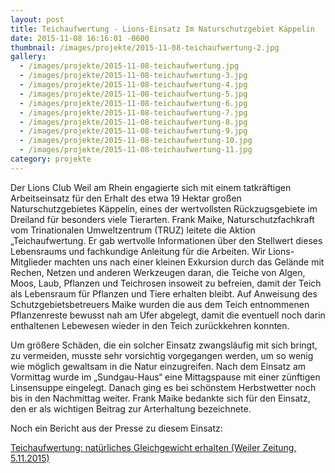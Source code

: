 ```yaml
---
layout: post
title: Teichaufwertung - Lions-Einsatz Im Naturschutzgebiet Käppelin
date: 2015-11-08 16:16:01 -0600
thumbnail: /images/projekte/2015-11-08-teichaufwertung-2.jpg
gallery:
  - /images/projekte/2015-11-08-teichaufwertung.jpg
  - /images/projekte/2015-11-08-teichaufwertung-3.jpg
  - /images/projekte/2015-11-08-teichaufwertung-4.jpg
  - /images/projekte/2015-11-08-teichaufwertung-5.jpg
  - /images/projekte/2015-11-08-teichaufwertung-6.jpg
  - /images/projekte/2015-11-08-teichaufwertung-7.jpg
  - /images/projekte/2015-11-08-teichaufwertung-8.jpg
  - /images/projekte/2015-11-08-teichaufwertung-9.jpg
  - /images/projekte/2015-11-08-teichaufwertung-10.jpg
  - /images/projekte/2015-11-08-teichaufwertung-11.jpg
category: projekte
---
```


Der Lions Club Weil am Rhein engagierte sich mit einem tatkräftigen Arbeitseinsatz für den Erhalt des etwa 19 Hektar großen Naturschutzgebietes Käppelin, eines der wertvollsten Rückzugsgebiete im Dreiland für besonders viele Tierarten. Frank Maike, Naturschutzfachkraft vom Trinationalen Umweltzentrum (TRUZ) leitete die Aktion „Teichaufwertung.  Er gab wertvolle Informationen über den Stellwert dieses Lebensraums und fachkundige Anleitung für die Arbeiten. Wir Lions-Mitglieder machten uns nach einer kleinen Exkursion durch das Gelände mit Rechen, Netzen und anderen Werkzeugen daran,  die Teiche von Algen, Moos, Laub, Pflanzen und Teichrosen insoweit zu befreien, damit der Teich als Lebensraum für Pflanzen und Tiere erhalten bleibt. Auf Anweisung des Schutzgebietsbetreuers Maike wurden die aus dem Teich entnommenen Pflanzenreste bewusst nah am Ufer abgelegt, damit die eventuell noch darin enthaltenen Lebewesen wieder in den Teich zurückkehren konnten.

Um größere Schäden, die ein solcher Einsatz zwangsläufig mit sich bringt, zu vermeiden, musste sehr vorsichtig vorgegangen werden, um so wenig wie möglich gewaltsam in die Natur einzugreifen. Nach dem Einsatz am Vormittag wurde im „Sundgau-Haus“ eine Mittagspause mit einer zünftigen Linsensuppe eingelegt. Danach ging es bei schönstem Herbstwetter noch bis in den Nachmittag weiter. Frank Maike bedankte sich für den Einsatz, den er als wichtigen Beitrag zur Arterhaltung bezeichnete. 

Noch ein Bericht aus der Presse zu diesem Einsatz:

[Teichaufwertung: natürliches Gleichgewicht erhalten (Weiler Zeitung, 5.11.2015)](http://www.verlagshaus-jaumann.de/inhalt.weil-am-rhein-teichaufwertung-natuerliches-gleichgewicht-erhalten.c1cfd521-627e-4f27-ae6e-805bc6ac48ae.html)